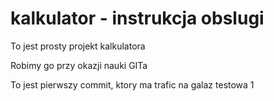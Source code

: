 # kalkulator - instrukcja obslugi


To jest prosty projekt kalkulatora

Robimy go przy okazji nauki GITa

To jest pierwszy commit, ktory ma trafic na galaz testowa 1